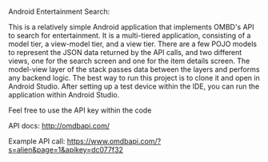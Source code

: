 Android Entertainment Search:

This is a relatively simple Android application that implements OMBD's API to search for entertainment. It is a multi-tiered application, consisting of a model tier, a view-model tier, and a view tier. There are a few POJO models to represent the JSON data returned by the API calls, and two different views, one for the search screen and one for the item details screen. The model-view layer of the stack passes data between the layers and performs any backend logic. The best way to run this project is to clone it and open in Android Studio. After setting up a test device within the IDE, you can run the application within Android Studio. 

Feel free to use the API key within the code

API  docs:
http://omdbapi.com/

Example API call:
https://www.omdbapi.com/?s=alien&page=1&apikey=dc077f32
